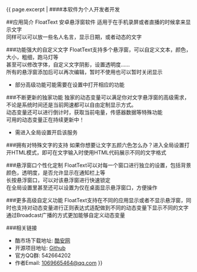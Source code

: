 {{ page.excerpt | 
####本软件为个人开发者开发

##应用简介
FloatText 安卓悬浮窗软件
适用于在手机录屏或者直播的时候拿来显示文字  
同样可以可以放一些名人名言，显示日期，或者动态的文字

###功能强大的自定义文字
FloatText支持多个悬浮窗，可以自定义文本，颜色，大小，粗细，跑马灯等  
甚至可以修改字体，自定义文字阴影，设置透明度……  
所有的悬浮窗添加后可以再次编辑，暂时不使用也可以暂时关闭显示
* 部分高级功能可能需要在设置中打开相应的功能

###不断更新的独家功能
独家的动态变量可以满足你对文字悬浮窗的高级需求，不论是系统时间还是当前网速都可以自由定制显示方式。  
动态变量还可以进行倒计时，获取当前电量，传感器数据等特殊功能  
可用的动态变量正在持续更新中！
* 需进入全局设置开启该服务

###拥有对特殊文字的支持
如果你想要让文字五颜六色怎么办？进入全局设置打开HTML模式，即可在文字输入时使用HTML代码展示不同的文字格式

###悬浮窗口个性化定制
FloatText可以对每一个窗口进行独立的设置，包括背景颜色，透明度，是否允许显示在通知栏上等  
长按悬浮窗口，可以对该悬浮窗进行快速锁定  
在全局设置里甚至还可以设置为仅在桌面显示悬浮窗口，方便操作

###更多高级自定义功能
FloatText支持在不同的应用显示或者不显示悬浮窗，同时也支持对动态变量进行正则表达式适配做到不同的动态变量下显示不同的文字  
通过Broadcast广播的方式更加能够自定义动态变量

###相关链接
* 酷市场下载地址: [酷安网](http://www.coolapk.com/apk/tool.xfy9326.floattext)
* 开源项目地址: [Github](https://github.com/XFY9326/FloatText)
* 官方QQ群: 542664202
* 作者Email: 1069665464@qq.com
}}
